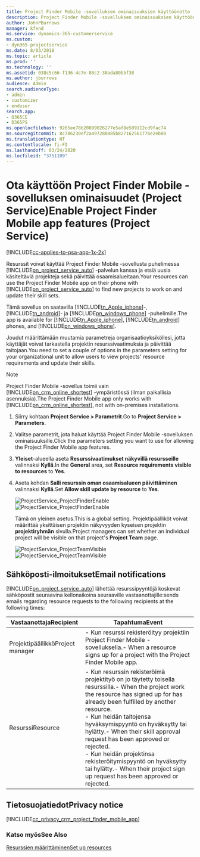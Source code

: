 ```yaml
---
title: Project Finder Mobile -sovelluksen ominaisuuksien käyttöönotto
description: Project Finder Mobile -sovelluksen ominaisuuksien käyttöönotto Project Servicessä
author: JohnPBurrows
manager: kfend
ms.service: dynamics-365-customerservice
ms.custom:
- dyn365-projectservice
ms.date: 8/03/2018
ms.topic: article
ms.prod: ''
ms.technology: ''
ms.assetid: 038c5c66-f136-4c7e-88c2-30ada80bbf38
ms.author: jburrows
audience: Admin
search.audienceType:
- admin
- customizer
- enduser
search.app:
- D365CE
- D365PS
ms.openlocfilehash: 9265ee78b20899026277e5af8e589112cd9fac74
ms.sourcegitcommit: 8c786230ef2a497280885b827162561776e2eb00
ms.translationtype: HT
ms.contentlocale: fi-FI
ms.lasthandoff: 03/24/2020
ms.locfileid: "3751109"
---
```

# <a name="enable-project-finder-mobile-app-features-project-service"></a><span data-ttu-id="06e7f-103">Ota käyttöön Project Finder Mobile -sovelluksen ominaisuudet (Project Service)</span><span class="sxs-lookup"><span data-stu-id="06e7f-103">Enable Project Finder Mobile app features (Project Service)</span></span>

[!INCLUDE[cc-applies-to-psa-app-1x-2x](../includes/cc-applies-to-psa-app-1x-2x.md)]

<span data-ttu-id="06e7f-104">Resurssit voivat käyttää Project Finder Mobile -sovellusta puhelimessa [!INCLUDE[pn_project_service_auto](../includes/pn-project-service-auto.md)] -palvelun kanssa ja etsiä uusia käsiteltäviä projekteja sekä päivittää osaamisalueitaan.</span><span class="sxs-lookup"><span data-stu-id="06e7f-104">Your resources can use the Project Finder Mobile app on their phone with [!INCLUDE[pn_project_service_auto](../includes/pn-project-service-auto.md)] to find new projects to work on and update their skill sets.</span></span>  
  
 <span data-ttu-id="06e7f-105">Tämä sovellus on saatavilla [!INCLUDE[tn_Apple_iphone](../includes/tn-apple-iphone.md)]-, [!INCLUDE[tn_android](../includes/tn-android.md)]- ja [!INCLUDE[pn_windows_phone](../includes/pn-windows-phone.md)] -puhelimille.</span><span class="sxs-lookup"><span data-stu-id="06e7f-105">The app is available for [!INCLUDE[tn_Apple_iphone](../includes/tn-apple-iphone.md)], [!INCLUDE[tn_android](../includes/tn-android.md)] phones, and [!INCLUDE[pn_windows_phone](../includes/pn-windows-phone.md)].</span></span>  
  
 <span data-ttu-id="06e7f-106">Joudut määrittämään muutamia parametreja organisaatioyksiköllesi, jotta käyttäjät voivat tarkastella projektin resurssivaatimuksia ja päivittää taitojaan.</span><span class="sxs-lookup"><span data-stu-id="06e7f-106">You need to set a couple of options in the parameters setting for your organizational unit to allow users to view projects' resource requirements and update their skills.</span></span>  
  
> [!NOTE]
>  <span data-ttu-id="06e7f-107">Project Finder Mobile -sovellus toimii vain [!INCLUDE[pn_crm_online_shortest](../includes/pn-crm-online-shortest.md)] -ympäristössä (ilman paikallisia asennuksia).</span><span class="sxs-lookup"><span data-stu-id="06e7f-107">The Project Finder Mobile app only works with [!INCLUDE[pn_crm_online_shortest](../includes/pn-crm-online-shortest.md)], not with on-premises installations.</span></span>  
  
1. <span data-ttu-id="06e7f-108">Siirry kohtaan **Project Service > Parametrit**.</span><span class="sxs-lookup"><span data-stu-id="06e7f-108">Go to **Project Service > Parameters**.</span></span>  
  
2. <span data-ttu-id="06e7f-109">Valitse parametrit, jota haluat käyttää Project Finder Mobile -sovelluksen ominaisuuksille.</span><span class="sxs-lookup"><span data-stu-id="06e7f-109">Click the parameters setting you want to use for allowing the Project Finder Mobile app features.</span></span>  
  
3. <span data-ttu-id="06e7f-110">**Yleiset**-alueella aseta **Resurssivaatimukset näkyvillä resursseille** valinnaksi **Kyllä**.</span><span class="sxs-lookup"><span data-stu-id="06e7f-110">In the **General** area, set **Resource requirements visible to resources** to **Yes**.</span></span>  
  
4. <span data-ttu-id="06e7f-111">Aseta kohdan **Salli resurssin oman osaamisalueen päivittäminen** valinnaksi **Kyllä**.</span><span class="sxs-lookup"><span data-stu-id="06e7f-111">Set **Allow skill update by resource** to **Yes**.</span></span>  
  
   <span data-ttu-id="06e7f-112">![ProjectService_ProjectFinderEnable](../project-service/media/project-service-project-finder-enable.png "ProjectService_ProjectFinderEnable")</span><span class="sxs-lookup"><span data-stu-id="06e7f-112">![ProjectService_ProjectFinderEnable](../project-service/media/project-service-project-finder-enable.png "ProjectService_ProjectFinderEnable")</span></span>  
  
   <span data-ttu-id="06e7f-113">Tämä on yleinen asetus.</span><span class="sxs-lookup"><span data-stu-id="06e7f-113">This is a global setting.</span></span> <span data-ttu-id="06e7f-114">Projektipäälliköt voivat määrittää yksittäisen projektin näkyvyyden kyseisen projektin **projektiryhmän** sivulla.</span><span class="sxs-lookup"><span data-stu-id="06e7f-114">Project managers can set whether an individual project will be visible on that project's **Project Team** page.</span></span>  
  
   <span data-ttu-id="06e7f-115">![ProjectService_ProjectTeamVisible](../project-service/media/project-service-project-team-visible.png "ProjectService_ProjectTeamVisible")</span><span class="sxs-lookup"><span data-stu-id="06e7f-115">![ProjectService_ProjectTeamVisible](../project-service/media/project-service-project-team-visible.png "ProjectService_ProjectTeamVisible")</span></span>  
  
## <a name="email-notifications"></a><span data-ttu-id="06e7f-116">Sähköposti-ilmoitukset</span><span class="sxs-lookup"><span data-stu-id="06e7f-116">Email notifications</span></span>  
 [!INCLUDE[pn_project_service_auto](../includes/pn-project-service-auto.md)] <span data-ttu-id="06e7f-117">lähettää resurssipyyntöjä koskevat sähköpostit seuraavina kellonaikoina seuraaville vastaanottajille:</span><span class="sxs-lookup"><span data-stu-id="06e7f-117">sends emails regarding resource requests to the following recipients at the following times:</span></span>  
  
|<span data-ttu-id="06e7f-118">Vastaanottaja</span><span class="sxs-lookup"><span data-stu-id="06e7f-118">Recipient</span></span>|<span data-ttu-id="06e7f-119">Tapahtuma</span><span class="sxs-lookup"><span data-stu-id="06e7f-119">Event</span></span>|  
|---------------|-----------|  
|<span data-ttu-id="06e7f-120">Projektipäällikkö</span><span class="sxs-lookup"><span data-stu-id="06e7f-120">Project manager</span></span>|<span data-ttu-id="06e7f-121">- Kun resurssi rekisteröityy projektiin Project Finder Mobile -sovelluksella.</span><span class="sxs-lookup"><span data-stu-id="06e7f-121">-   When a resource signs up for a project with the Project Finder Mobile app.</span></span>|  
|<span data-ttu-id="06e7f-122">Resurssi</span><span class="sxs-lookup"><span data-stu-id="06e7f-122">Resource</span></span>|<span data-ttu-id="06e7f-123">- Kun resurssin rekisteröimä projektityö on jo täytetty toisella resurssilla.</span><span class="sxs-lookup"><span data-stu-id="06e7f-123">-   When the project work the resource has signed up for has already been fulfilled by another resource.</span></span><br /><span data-ttu-id="06e7f-124">- Kun heidän taitojensa hyväksymispyyntö on hyväksytty tai hylätty.</span><span class="sxs-lookup"><span data-stu-id="06e7f-124">-   When their skill approval request has been approved or rejected.</span></span><br /><span data-ttu-id="06e7f-125">- Kun heidän projektinsa rekisteröitymispyyntö on hyväksytty tai hylätty.</span><span class="sxs-lookup"><span data-stu-id="06e7f-125">-   When their project sign up request has been approved or rejected.</span></span>|  
  
## <a name="privacy-notice"></a><span data-ttu-id="06e7f-126">Tietosuojatiedot</span><span class="sxs-lookup"><span data-stu-id="06e7f-126">Privacy notice</span></span>  
 [!INCLUDE[cc_privacy_crm_project_finder_mobile_app](../includes/cc-privacy-crm-project-finder-mobile-app.md)]  
  
### <a name="see-also"></a><span data-ttu-id="06e7f-127">Katso myös</span><span class="sxs-lookup"><span data-stu-id="06e7f-127">See Also</span></span>  
 [<span data-ttu-id="06e7f-128">Resurssien määrittäminen</span><span class="sxs-lookup"><span data-stu-id="06e7f-128">Set up resources</span></span>](../project-service/set-up-resources.md)

